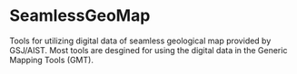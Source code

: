 # SeamlessGeoMap
Tools for utilizing digital data of seamless geological map provided by GSJ/AIST. 
Most tools are desgined for using the digital data in the Generic Mapping Tools (GMT). 
